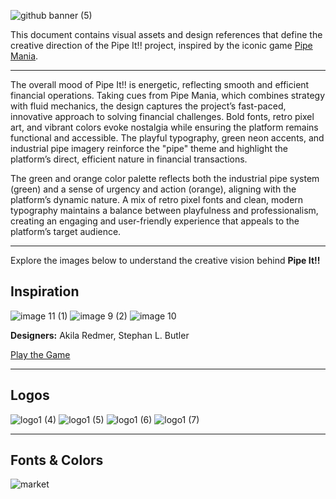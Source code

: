 ![github banner (5)](https://github.com/user-attachments/assets/ed1a3ddd-e96e-4367-bb42-af0aee530a7c)

This document contains visual assets and design references that define the creative direction of the Pipe It!! project, inspired by the iconic game [Pipe Mania](https://en.wikipedia.org/wiki/Pipe_Mania).

---

The overall mood of Pipe It!! is energetic, reflecting smooth and efficient financial operations. Taking cues from Pipe Mania, which combines strategy with fluid mechanics, the design captures the project’s fast-paced, innovative approach to solving financial challenges. Bold fonts, retro pixel art, and vibrant colors evoke nostalgia while ensuring the platform remains functional and accessible. The playful typography, green neon accents, and industrial pipe imagery reinforce the "pipe" theme and highlight the platform’s direct, efficient nature in financial transactions.

The green and orange color palette reflects both the industrial pipe system (green) and a sense of urgency and action (orange), aligning with the platform’s dynamic nature. A mix of retro pixel fonts and clean, modern typography maintains a balance between playfulness and professionalism, creating an engaging and user-friendly experience that appeals to the platform’s target audience.

---

Explore the images below to understand the creative vision behind **Pipe It!!**

## Inspiration
![image 11 (1)](https://github.com/user-attachments/assets/26866a3c-807b-4fd0-ac59-239bb2988022)
![image 9 (2)](https://github.com/user-attachments/assets/b5db590e-26a5-42f4-8008-612b0d43e3ba)
![image 10](https://github.com/user-attachments/assets/edb025fb-e05d-4b4c-b5fa-a1a5030b4533)

**Designers:** 	Akila Redmer, Stephan L. Butler

[Play the Game](https://www.retrogames.cz/play_563-DOS.php)

---

## Logos
![logo1 (4)](https://github.com/user-attachments/assets/c37009be-77c5-47d2-ac54-3893935d95c1)
![logo1 (5)](https://github.com/user-attachments/assets/0e60dc02-9dee-411b-890d-6efeea0d964a)
![logo1 (6)](https://github.com/user-attachments/assets/6ae41013-babf-48d0-a872-d77142dde089)
![logo1 (7)](https://github.com/user-attachments/assets/beb67177-5e5a-4cea-8e44-b92fe6b236a2)

---

## Fonts & Colors
![market](https://github.com/user-attachments/assets/565f5eb2-f1b6-4ac8-9e9a-9b95e51d7015)
